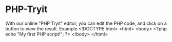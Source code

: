 # PHP-Tryit
With our online "PHP Tryit" editor, you can edit the PHP code, and click on a button to view the result.  Example &lt;!DOCTYPE html> &lt;html> &lt;body>  &lt;?php echo "My first PHP script!"; ?>  &lt;/body> &lt;/html>
